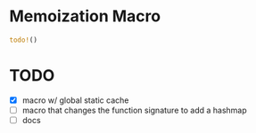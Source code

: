 # Memoization Macro

```rust
todo!()
```

# TODO
- [x] macro w/ global static cache
- [ ] macro that changes the function signature to add a hashmap
- [ ] docs